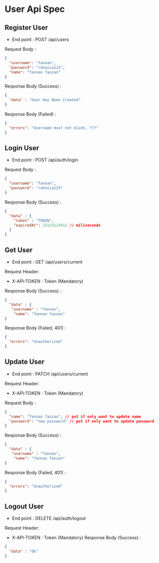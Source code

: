 # User Api Spec


## Register User
- End point : POST /api/users


Request Body :
```json
{
  "username": "fannan",
  "password": "rahasia123",
  "name": "fannan fauzan"
}
```


Response Body (Success) :

```json
{
  "data" : "User Has Been Created"
}
```


Response Body (Failed) :

```json
{
  "errors": "Username must not blank, ???"
}
```


## Login User
- End point : POST /api/auth/login

Request Body :
```json
{
  "username": "fannan",
  "password": "rahasia123"
}
```

Response Body (Success) :

```json
{
  "data" : {
    "token" : "TOKEN",
    "expiredAt": 23123123412 // miliseconds
  }
}
```


## Get User
- End point : GET /api/users/current

Request Header:
 
- X-API-TOKEN : Token (Mandatory)

Response Body (Success) :

```json
{
  "data" : {
   "username" : "fannan",
    "name": "fannan fauzan"
}
```

Response Body (Failed, 401) :

```json
{
  "errors": "Unauthorized"
}
```

## Update User
- End point : PATCH /api/users/current

Request Header:

- X-API-TOKEN : Token (Mandatory)

Request Body :
```json
{
  "name": "fannan fauzan", // put if only want to update name
  "password": "new password" // put if only want to update password
}
```

Response Body (Success) :

```json
{
  "data" : {
   "username" : "fannan",
    "name": "fannan fauzan"
}
```

Response Body (Failed, 401) :

```json
{
  "errors": "Unauthorized"
}
```

## Logout User
- End point : DELETE /api/auth/logout

Request Header:

- X-API-TOKEN : Token (Mandatory)
  Response Body (Success) :

```json
{
  "data" : "Ok"
}
```